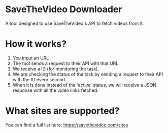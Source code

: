 # SaveTheVideo Downloader
A tool designed to use SaveTheVideo's API to fetch videos from it.

# How it works?

1. You input an URL
2. The tool sends a request to their API with that URL.
3. We receive a ID (for monitoring the task).
4. We are checking the status of the task by sending a request to their API with the ID every second.
5. When it is done instead of the 'active' status, we will receive a JSON response with all the video links fetched.

# What sites are supported?
You can find a full list here: https://savethevideo.com/sites
